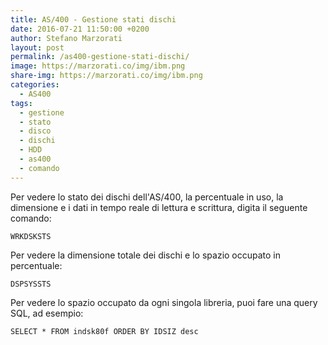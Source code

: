 ```yaml
---
title: AS/400 - Gestione stati dischi
date: 2016-07-21 11:50:00 +0200
author: Stefano Marzorati
layout: post
permalink: /as400-gestione-stati-dischi/
image: https://marzorati.co/img/ibm.png
share-img: https://marzorati.co/img/ibm.png
categories:
  - AS400
tags:
  - gestione
  - stato
  - disco
  - dischi
  - HDD
  - as400
  - comando
---
```

Per vedere lo stato dei dischi dell'AS/400, la percentuale in uso, la dimensione e i dati in tempo reale di lettura e scrittura, digita il seguente comando:   

	WRKDSKSTS

Per vedere la dimensione totale dei dischi e lo spazio occupato in percentuale:

	DSPSYSSTS

Per vedere lo spazio occupato da ogni singola libreria, puoi fare una query SQL, ad esempio:

	SELECT * FROM indsk80f ORDER BY IDSIZ desc 